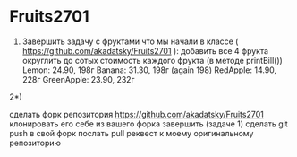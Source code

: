 # Fruits2701

1) Завершить задачу с фруктами что мы начали в классе ( https://github.com/akadatsky/Fruits2701 ):
добавить все 4 фрукта
округлить до сотых стоимость каждого фрукта (в методе printBill())
Lemon: 24.90, 198г
Banana: 31.30, 198г (again 198)
RedApple: 14.90, 228г
GreenApple: 23.90, 232г


2*)

сделать форк репозитория https://github.com/akadatsky/Fruits2701
клонировать его себе из вашего форка
завершить (задаче 1)
сделать git push в свой форк
послать pull реквест к моему оригинальному репозиторию
